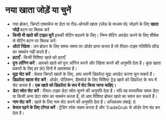 # **नया खाता जोड़ें या चुनें**

- नया ब्रोकर, क्रिप्टो एक्सचेंज या डेटा या रीड-ओनली खाता (प्लेड के माध्यम से) जोड़ने के लिए **खाता जोड़ें** बटन पर क्लिक करें
- **किसी भी खाते की टाइल चुनें** इसकी सेटिंग बदलने के लिए। निम्न सेटिंग अपडेट करने के लिए शीर्षक से सेटिंग बटन पर क्लिक करें:
- **ऑटो रिफ्रेश** : उन ब्रोकर के लिए समय-समय पर ऑर्डर प्राप्त करता है जो रीयल-टाइम गतिविधि फ़ीड का समर्थन नहीं करते हैं।
- **हटाएँ** : किसी विशिष्ट खाते को हटाएँ
- **पुनः लॉगिन करें** : आपको खाते को पुनः लॉगिन करने और रिफ्रेश करने की अनुमति देता है। कुछ खाता प्रकारों के लिए हर 90 दिनों में आवश्यक है।
- **मुद्रा सेट करें** : केवल क्रिप्टो खातों के लिए, आप अपनी डिफ़ॉल्ट मुद्रा अपडेट करना चुन सकते हैं।
- **डिफ़ॉल्ट खाता सेट करें** : ऑर्डर, पोज़िशन, डैशबोर्ड के लिए विशिष्ट ट्रेड खाते को डिफ़ॉल्ट के रूप में सेट करता है। **एक खाते को डिफ़ॉल्ट के रूप में सेट किया जाना चाहिए।**
- **डेटा स्रोत सेट करें** : रीयल-टाइम डेटा स्रोत चुनने की अनुमति देता है। यदि वह वास्तविक समय डेटा या किसी अन्य डेटा स्रोत का समर्थन करता है, तो आप विशिष्ट ब्रोकर खाते का चयन कर सकते हैं।
- **नाम सेट करें** : खाते के लिए नाम सेट करने की अनुमति देता है। अधिकतम लंबाई: 6
- **केवल पढ़ने के लिए टॉगल करें** : ट्रेडिंग लॉक सक्षम करता है और TradeGrub से ऑर्डर देना बंद कर देता है।

